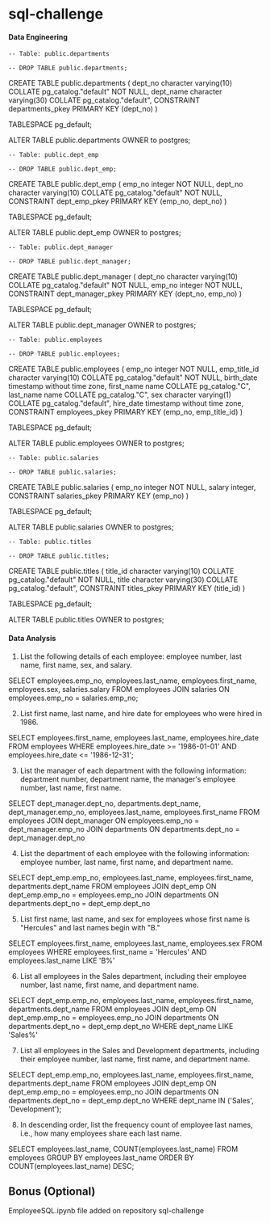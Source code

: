 # sql-challenge

#### Data Engineering

    -- Table: public.departments

    -- DROP TABLE public.departments;

CREATE TABLE public.departments
(
    dept_no character varying(10) COLLATE pg_catalog."default" NOT NULL,
    dept_name character varying(30) COLLATE pg_catalog."default",
    CONSTRAINT departments_pkey PRIMARY KEY (dept_no)
)

TABLESPACE pg_default;

ALTER TABLE public.departments
    OWNER to postgres;
    
    
    -- Table: public.dept_emp

    -- DROP TABLE public.dept_emp;

CREATE TABLE public.dept_emp
(
    emp_no integer NOT NULL,
    dept_no character varying(10) COLLATE pg_catalog."default" NOT NULL,
    CONSTRAINT dept_emp_pkey PRIMARY KEY (emp_no, dept_no)
)

TABLESPACE pg_default;

ALTER TABLE public.dept_emp
    OWNER to postgres;
    
    
    -- Table: public.dept_manager

    -- DROP TABLE public.dept_manager;

CREATE TABLE public.dept_manager
(
    dept_no character varying(10) COLLATE pg_catalog."default" NOT NULL,
    emp_no integer NOT NULL,
    CONSTRAINT dept_manager_pkey PRIMARY KEY (dept_no, emp_no)
)

TABLESPACE pg_default;

ALTER TABLE public.dept_manager
    OWNER to postgres;
    
    
    -- Table: public.employees

    -- DROP TABLE public.employees;

CREATE TABLE public.employees
(
    emp_no integer NOT NULL,
    emp_title_id character varying(10) COLLATE pg_catalog."default" NOT NULL,
    birth_date timestamp without time zone,
    first_name name COLLATE pg_catalog."C",
    last_name name COLLATE pg_catalog."C",
    sex character varying(1) COLLATE pg_catalog."default",
    hire_date timestamp without time zone,
    CONSTRAINT employees_pkey PRIMARY KEY (emp_no, emp_title_id)
)

TABLESPACE pg_default;

ALTER TABLE public.employees
    OWNER to postgres;
    
    
    -- Table: public.salaries

    -- DROP TABLE public.salaries;

CREATE TABLE public.salaries
(
    emp_no integer NOT NULL,
    salary integer,
    CONSTRAINT salaries_pkey PRIMARY KEY (emp_no)
)

TABLESPACE pg_default;

ALTER TABLE public.salaries
    OWNER to postgres;
    
    
    -- Table: public.titles

    -- DROP TABLE public.titles;

CREATE TABLE public.titles
(
    title_id character varying(10) COLLATE pg_catalog."default" NOT NULL,
    title character varying(30) COLLATE pg_catalog."default",
    CONSTRAINT titles_pkey PRIMARY KEY (title_id)
)

TABLESPACE pg_default;

ALTER TABLE public.titles
    OWNER to postgres;

#### Data Analysis

1. List the following details of each employee: employee number, last name, first name, sex, and salary.

SELECT employees.emp_no, employees.last_name, employees.first_name, employees.sex, salaries.salary
FROM employees
JOIN salaries
ON employees.emp_no = salaries.emp_no;

2. List first name, last name, and hire date for employees who were hired in 1986.

SELECT employees.first_name, employees.last_name, employees.hire_date
FROM employees
WHERE employees.hire_date >= '1986-01-01' AND employees.hire_date <= '1986-12-31';

3. List the manager of each department with the following information: department number, department name, the manager's employee number, last name, first name.

SELECT dept_manager.dept_no, departments.dept_name, dept_manager.emp_no, employees.last_name, employees.first_name
FROM employees 
JOIN dept_manager
ON employees.emp_no = dept_manager.emp_no
JOIN departments
ON departments.dept_no = dept_manager.dept_no

4. List the department of each employee with the following information: employee number, last name, first name, and department name.

SELECT dept_emp.emp_no, employees.last_name, employees.first_name, departments.dept_name 
FROM employees 
JOIN dept_emp
ON dept_emp.emp_no = employees.emp_no
JOIN departments
ON departments.dept_no = dept_emp.dept_no

5. List first name, last name, and sex for employees whose first name is "Hercules" and last names begin with "B."

SELECT employees.first_name, employees.last_name, employees.sex 
FROM employees 
WHERE employees.first_name = 'Hercules' AND employees.last_name LIKE 'B%'

6. List all employees in the Sales department, including their employee number, last name, first name, and department name.

SELECT dept_emp.emp_no, employees.last_name, employees.first_name, departments.dept_name 
FROM employees 
JOIN dept_emp
ON dept_emp.emp_no = employees.emp_no
JOIN departments
ON departments.dept_no = dept_emp.dept_no
WHERE dept_name LIKE 'Sales%'

7. List all employees in the Sales and Development departments, including their employee number, last name, first name, and department name.

SELECT dept_emp.emp_no, employees.last_name, employees.first_name, departments.dept_name 
FROM employees 
JOIN dept_emp
ON dept_emp.emp_no = employees.emp_no
JOIN departments
ON departments.dept_no = dept_emp.dept_no
WHERE dept_name IN ('Sales', 'Development');

8. In descending order, list the frequency count of employee last names, i.e., how many employees share each last name.

SELECT employees.last_name, COUNT(employees.last_name)
FROM employees
GROUP BY employees.last_name
ORDER BY COUNT(employees.last_name) DESC;

## Bonus (Optional)

EmployeeSQL.ipynb file added on repository sql-challenge
